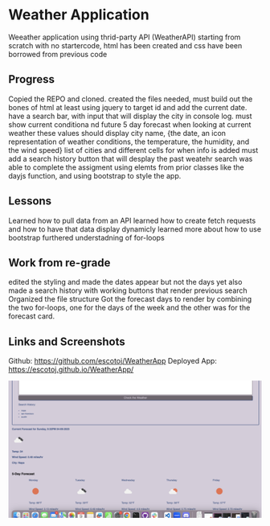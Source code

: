 # Weather Application
Weeather application using thrid-party API (WeatherAPI)
starting from scratch with no startercode, html has been created and css have been borrowed from previous code


## Progress
Copied the REPO and cloned. 
created the files needed, must build out the bones of html at least 
using jquery to target id and add the current date.
have a search bar, with input that will display the city in console log.
must show current conditiona nd future 5 day forecast
when looking at current weather these values should display city name, {the date, an icon representation of weather conditions, the temperature, the humidity, and the wind speed}
list of cities and different cells for when info is added
must add a search history button that will desplay the past weatehr search
was able to complete the assigment using elemts from prior classes like the dayjs function, and using bootstrap to style the app. 

## Lessons 
Learned how to pull data from an API
learned how to create fetch requests and how to have that data display dynamicly
learned more about how to use bootstrap
furthered understadning of for-loops

## Work from re-grade
edited the styling and made the dates appear but not the days yet
also made a search history with working buttons that render previous search 
Organized the file structure
Got the forecast days to render by combining the two for-loops, one for the days of the week and the other was for the forecast card. 


## Links and Screenshots
Github: https://github.com/escotoj/WeatherApp 
Deployed App: https://escotoj.github.io/WeatherApp/ 

![this is an image](assets/WeatherAppregrade.png)

